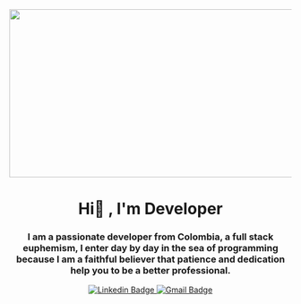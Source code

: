 <div id="header" align="center">
  <img
    src="https://media.giphy.com/media/w9Sb2fZrLPxHUFxLV2/giphy.gif"
    width="600"
    height="300"   
  />
  <h1 align="center">Hi👋 , I'm Developer</h1>
  <h3 align="center">
    I am a passionate developer from Colombia, a full stack euphemism, I enter
    day by day in the sea of programming because I am a faithful believer that
    patience and dedication help you to be a better professional.
  </h3>
</div>

<div id="badges" align="center">
  <a href="https://www.linkedin.com/in/Ellisvelandia">
    <img
      src="https://img.shields.io/badge/-Ellisvelandia-blue?style=flat-square&logo=Linkedin&logoColor=white&link"
      alt="Linkedin Badge"
    />
  </a>
  <a href="mailto:eyis619@gmail.com">
    <img
      src="https://img.shields.io/badge/-Eyis619@gmail.com-c14438?style=flat-square&logo=Gmail&logoColor=white&link=mailto:eyis619@gmail.com"
      alt="Gmail Badge"
    />
  </a>
</div>
